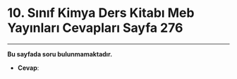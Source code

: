 # 10. Sınıf Kimya Ders Kitabı Meb Yayınları Cevapları Sayfa 276

---

**Bu sayfada soru bulunmamaktadır.**

-   **Cevap**: